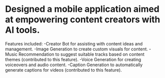 # Designed a mobile application aimed at empowering content creators with AI tools.
Features included:
-Creator Bot for assisting with content ideas and management.
-Image Generation to create custom visuals for content.
-Music Recommendation to suggest suitable tracks based on content themes (contributed to this feature).
-Voice Generation for creating voiceovers and audio content.
-Caption Generation to automatically generate captions for videos (contributed to this feature).
